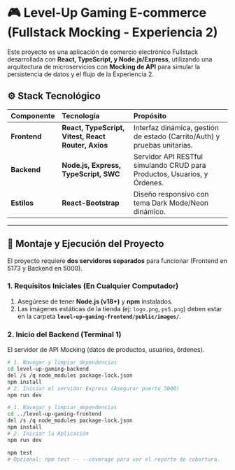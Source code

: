 # 🎮 Level-Up Gaming E-commerce (Fullstack Mocking - Experiencia 2)

Este proyecto es una aplicación de comercio electrónico Fullstack desarrollada con **React, TypeScript, y Node.js/Express**, utilizando una arquitectura de microservicios con **Mocking de API** para simular la persistencia de datos y el flujo de la Experiencia 2.

## ⚙️ Stack Tecnológico

| Componente | Tecnología | Propósito |
| :--- | :--- | :--- |
| **Frontend** | **React, TypeScript, Vitest, React Router, Axios** | Interfaz dinámica, gestión de estado (Carrito/Auth) y pruebas unitarias. |
| **Backend** | **Node.js, Express, TypeScript, SWC** | Servidor API RESTful simulando CRUD para Productos, Usuarios, y Órdenes. |
| **Estilos** | **React-Bootstrap** | Diseño responsivo con tema Dark Mode/Neon dinámico. |

---

## 🚀 Montaje y Ejecución del Proyecto

El proyecto requiere **dos servidores separados** para funcionar (Frontend en 5173 y Backend en 5000).

### 1. Requisitos Iniciales (En Cualquier Computador)

1.  Asegúrese de tener **Node.js (v18+)** y **npm** instalados.
2.  Las imágenes estáticas de la tienda (ej: `logo.png`, `ps5.png`) deben estar en la carpeta **`level-up-gaming-frontend/public/images/`**.

### 2. Inicio del Backend (Terminal 1)

El servidor de API Mocking (datos de productos, usuarios, órdenes).

```bash
# 1. Navegar y limpiar dependencias
cd level-up-gaming-backend
del /s /q node_modules package-lock.json 
npm install
# 2. Iniciar el servidor Express (Asegurar puerto 5000)
npm run dev

# 1. Navegar y limpiar dependencias
cd ../level-up-gaming-frontend
del /s /q node_modules package-lock.json 
npm install
# 2. Iniciar la Aplicación
npm run dev

npm test
# Opcional: npm test -- --coverage para ver el reporte de cobertura.